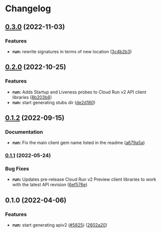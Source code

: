 # Changelog

## [0.3.0](https://github.com/googleapis/google-cloud-go/compare/run/v0.2.0...run/v0.3.0) (2022-11-03)


### Features

* **run:** rewrite signatures in terms of new location ([3c4b2b3](https://github.com/googleapis/google-cloud-go/commit/3c4b2b34565795537aac1661e6af2442437e34ad))

## [0.2.0](https://github.com/googleapis/google-cloud-go/compare/run/v0.1.2...run/v0.2.0) (2022-10-25)


### Features

* **run:** Adds Startup and Liveness probes to Cloud Run v2 API client libraries ([8b203b8](https://github.com/googleapis/google-cloud-go/commit/8b203b8aea4dada5c0846a515b14414cd8c58f78))
* **run:** start generating stubs dir ([de2d180](https://github.com/googleapis/google-cloud-go/commit/de2d18066dc613b72f6f8db93ca60146dabcfdcc))

## [0.1.2](https://github.com/googleapis/google-cloud-go/compare/run/v0.1.1...run/v0.1.2) (2022-09-15)


### Documentation

* **run:** Fix the main client gem name listed in the readme ([a679a5a](https://github.com/googleapis/google-cloud-go/commit/a679a5a9b1ea60cb155eb6c8be4afcc43d3b121f))

### [0.1.1](https://github.com/googleapis/google-cloud-go/compare/run/v0.1.0...run/v0.1.1) (2022-05-24)


### Bug Fixes

* **run:** Updates pre-release Cloud Run v2 Preview client libraries to work with the latest API revision ([6ef576e](https://github.com/googleapis/google-cloud-go/commit/6ef576e2d821d079e7b940cd5d49fe3ca64a7ba2))

## 0.1.0 (2022-04-06)


### Features

* **run:** start generating apiv2 ([#5825](https://github.com/googleapis/google-cloud-go/issues/5825)) ([2602a20](https://github.com/googleapis/google-cloud-go/commit/2602a20ca8eba1ba2b1e59bb27a7b44132d63032))
